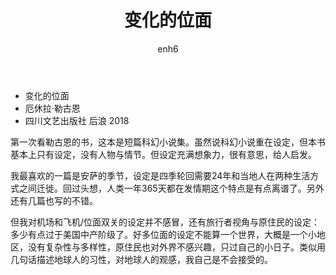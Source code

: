 ﻿---
layout: post
title: 变化的位面
author: enh6
categories: blog
tags: note
---

- 变化的位面
- 厄休拉·勒古恩
- 四川文艺出版社 后浪 2018

第一次看勒古恩的书，这本是短篇科幻小说集。虽然说科幻小说重在设定，但本书基本上只有设定，没有人物与情节。但设定充满想象力，很有意思，给人启发。

我最喜欢的一篇是安萨的季节，设定是四季轮回需要24年和当地人在两种生活方式之间迁徙。回过头想，人类一年365天都在发情期这个特点是有点离谱了。另外还有几篇也写的不错。

但我对机场和飞机/位面双关的设定并不感冒，还有旅行者视角与原住民的设定：多少有点过于美国中产阶级了。好多位面的设定不能算一个世界，大概是一个小地区，没有复杂性与多样性，原住民也对外界不感兴趣，只过自己的小日子。类似用几句话描述地球人的习性，对地球人的观感，我自己是不会接受的。
